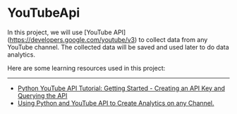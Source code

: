# YouTubeApi

In this project, we will use [YouTube API] (https://developers.google.com/youtube/v3) to collect data from any YouTube channel. The collected data will be saved and used later to do data analytics.

Here are some learning resources used in this project:
___

- [Python YouTube API Tutorial: Getting Started - Creating an API Key and Querying the API](https://www.youtube.com/watch?v=th5_9woFJmk&t=461s)
- [Using Python and YouTube API to Create Analytics on any Channel.
](https://www.youtube.com/watch?v=2mSwcRb3KjQ)
